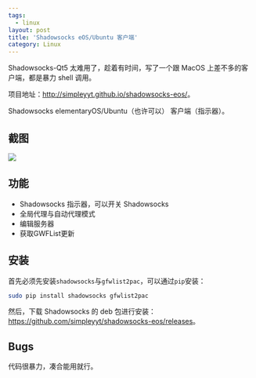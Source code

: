 ```yaml
---
tags:
  - linux
layout: post
title: 'Shadowsocks eOS/Ubuntu 客户端'
category: Linux
---
```

Shadowsocks-Qt5 太难用了，趁着有时间，写了一个跟 MacOS 上差不多的客户端，都是暴力 shell 调用。

<!--more-->

项目地址：<http://simpleyyt.github.io/shadowsocks-eos/>。

Shadowsocks elementaryOS/Ubuntu（也许可以） 客户端（指示器）。

## 截图

![](https://raw.githubusercontent.com/Simpleyyt/shadowsocks-eos/master/screenshot/screenshot.png)

## 功能

 * Shadowsocks 指示器，可以开关 Shadowsocks
 * 全局代理与自动代理模式
 * 编辑服务器
 * 获取GWFList更新

## 安装

首先必须先安装`shadowsocks`与`gfwlist2pac`，可以通过`pip`安装：

```sh
sudo pip install shadowsocks gfwlist2pac
```

然后，下载 Shadowsocks 的 deb 包进行安装：<https://github.com/simpleyyt/shadowsocks-eos/releases>。

## Bugs

代码很暴力，凑合能用就行。
